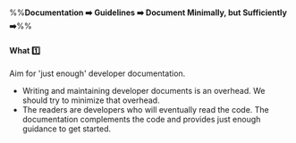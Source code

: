 <link rel="stylesheet" href="{{baseUrl}}/css/textbook.css">

<div class="website-content">

%%**Documentation :arrow_right: Guidelines :arrow_right: Document Minimally, but Sufficiently :arrow_right:**%%

#### What :one:

<div id="main">

Aim for 'just enough' developer documentation.

*	Writing and maintaining developer documents is an overhead. We should try to minimize that overhead.
*	The readers are developers who will eventually read the code. The documentation complements the code and provides just enough guidance to get started.

</div>
</div>
